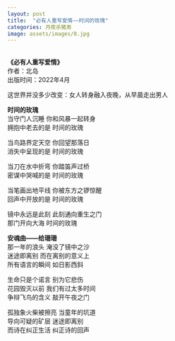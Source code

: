 ```yaml
---
layout: post
title:  "必有人重写爱情——时间的玫瑰"
categories: 月夜杀猪男
image: assets/images/8.jpg
---
```

&nbsp;&nbsp;  
**《必有人重写爱情》**  
作者：北岛  
出版时间：2022年4月  


这世界并没多少改变：女人转身融入夜晚，从早晨走出男人  


**时间的玫瑰**  
当守门人沉睡
你和风暴一起转身  
拥抱中老去的是
时间的玫瑰

当鸟路界定天空
你回望那落日  
消失中呈现的是
时间的玫瑰

当刀在水中折弯
你踏笛声过桥  
密谋中哭喊的是
时间的玫瑰

当笔画出地平线
你被东方之锣惊醒  
回声中开放的是
时间的玫瑰

镜中永远是此刻
此刻通向重生之门  
那门开向大海
时间的玫瑰


**安魂曲——给珊珊**  
那一年的浪头
淹没了镜中之沙  
迷途即离别
而在离别的意义上  
所有语言的瞬间
如日影西斜  

生命只是个诺言
别为它悲伤  
花园毁灭以前
我们有过太多时间  
争辩飞鸟的含义
敲开午夜之门

孤独象火柴被擦亮
当童年的坑道  
导向可疑的矿层
迷途即离别  
而诗在纠正生活
纠正诗的回声
